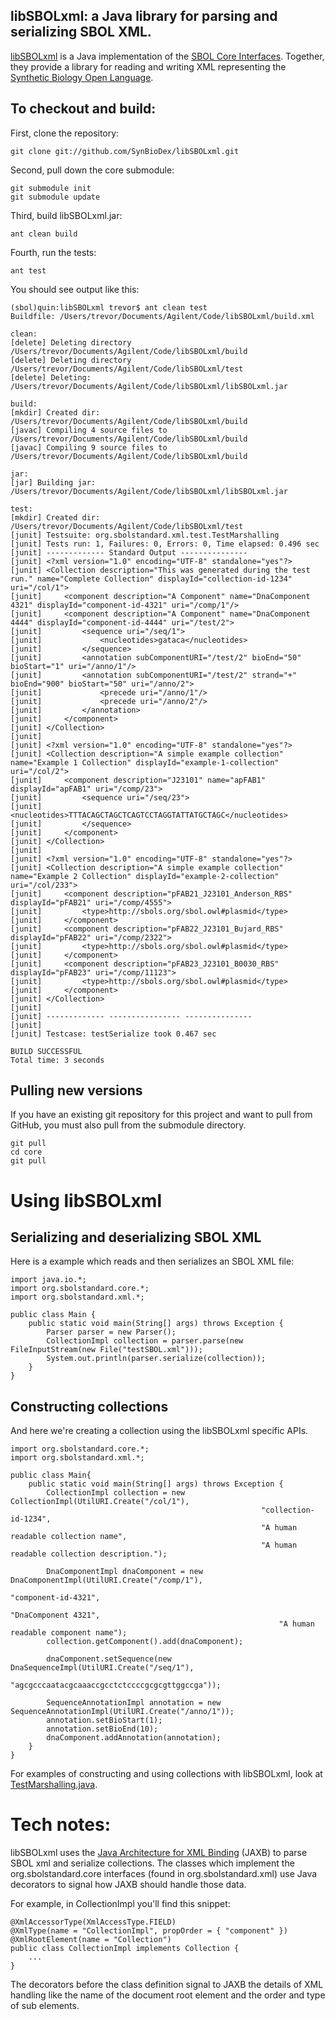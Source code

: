 ## libSBOLxml: a Java library for parsing and serializing SBOL XML.

[libSBOLxml](https://github.com/SynBioDex/libSBOLxml) is a Java implementation of the [SBOL Core Interfaces](https://github.com/SynBioDex/libSBOLcore).  Together, they provide a library for reading and writing XML representing the [Synthetic Biology Open Language](http://www.sbolstandard.org/specification).

## To checkout and build:

First, clone the repository:

    git clone git://github.com/SynBioDex/libSBOLxml.git

Second, pull down the core submodule:

    git submodule init
    git submodule update

Third, build libSBOLxml.jar:

    ant clean build

Fourth, run the tests:

    ant test

You should see output like this:

    (sbol)quin:libSBOLxml trevor$ ant clean test
    Buildfile: /Users/trevor/Documents/Agilent/Code/libSBOLxml/build.xml
    
    clean:
    [delete] Deleting directory /Users/trevor/Documents/Agilent/Code/libSBOLxml/build
    [delete] Deleting directory /Users/trevor/Documents/Agilent/Code/libSBOLxml/test
    [delete] Deleting: /Users/trevor/Documents/Agilent/Code/libSBOLxml/libSBOLxml.jar
    
    build:
    [mkdir] Created dir: /Users/trevor/Documents/Agilent/Code/libSBOLxml/build
    [javac] Compiling 4 source files to /Users/trevor/Documents/Agilent/Code/libSBOLxml/build
    [javac] Compiling 9 source files to /Users/trevor/Documents/Agilent/Code/libSBOLxml/build
    
    jar:
    [jar] Building jar: /Users/trevor/Documents/Agilent/Code/libSBOLxml/libSBOLxml.jar
    
    test:
    [mkdir] Created dir: /Users/trevor/Documents/Agilent/Code/libSBOLxml/test
    [junit] Testsuite: org.sbolstandard.xml.test.TestMarshalling
    [junit] Tests run: 1, Failures: 0, Errors: 0, Time elapsed: 0.496 sec
    [junit] ------------- Standard Output ---------------
    [junit] <?xml version="1.0" encoding="UTF-8" standalone="yes"?>
    [junit] <Collection description="This was generated during the test run." name="Complete Collection" displayId="collection-id-1234" uri="/col/1">
    [junit]     <component description="A Component" name="DnaComponent 4321" displayId="component-id-4321" uri="/comp/1"/>
    [junit]     <component description="A Component" name="DnaComponent 4444" displayId="component-id-4444" uri="/test/2">
    [junit]         <sequence uri="/seq/1">
    [junit]             <nucleotides>gataca</nucleotides>
    [junit]         </sequence>
    [junit]         <annotation subComponentURI="/test/2" bioEnd="50" bioStart="1" uri="/anno/1"/>
    [junit]         <annotation subComponentURI="/test/2" strand="+" bioEnd="900" bioStart="50" uri="/anno/2">
    [junit]             <precede uri="/anno/1"/>
    [junit]             <precede uri="/anno/2"/>
    [junit]         </annotation>
    [junit]     </component>
    [junit] </Collection>
    [junit] 
    [junit] <?xml version="1.0" encoding="UTF-8" standalone="yes"?>
    [junit] <Collection description="A simple example collection" name="Example 1 Collection" displayId="example-1-collection" uri="/col/2">
    [junit]     <component description="J23101" name="apFAB1" displayId="apFAB1" uri="/comp/23">
    [junit]         <sequence uri="/seq/23">
    [junit]             <nucleotides>TTTACAGCTAGCTCAGTCCTAGGTATTATGCTAGC</nucleotides>
    [junit]         </sequence>
    [junit]     </component>
    [junit] </Collection>
    [junit] 
    [junit] <?xml version="1.0" encoding="UTF-8" standalone="yes"?>
    [junit] <Collection description="A simple example collection" name="Example 2 Collection" displayId="example-2-collection" uri="/col/233">
    [junit]     <component description="pFAB21_J23101_Anderson_RBS" displayId="pFAB21" uri="/comp/4555">
    [junit]         <type>http://sbols.org/sbol.owl#plasmid</type>
    [junit]     </component>
    [junit]     <component description="pFAB22_J23101_Bujard_RBS" displayId="pFAB22" uri="/comp/2322">
    [junit]         <type>http://sbols.org/sbol.owl#plasmid</type>
    [junit]     </component>
    [junit]     <component description="pFAB23_J23101_B0030_RBS" displayId="pFAB23" uri="/comp/11123">
    [junit]         <type>http://sbols.org/sbol.owl#plasmid</type>
    [junit]     </component>
    [junit] </Collection>
    [junit] 
    [junit] ------------- ---------------- ---------------
    [junit] 
    [junit] Testcase: testSerialize took 0.467 sec
    
    BUILD SUCCESSFUL
    Total time: 3 seconds

## Pulling new versions

If you have an existing git repository for this project and want to pull from GitHub, you must also pull from the submodule directory.

    git pull
    cd core
    git pull

# Using libSBOLxml

## Serializing and deserializing SBOL XML

Here is a example which reads and then serializes an SBOL XML file:

	import java.io.*;
	import org.sbolstandard.core.*;
	import org.sbolstandard.xml.*;
	
	public class Main {
		public static void main(String[] args) throws Exception {
			Parser parser = new Parser();
			CollectionImpl collection = parser.parse(new FileInputStream(new File("testSBOL.xml")));
			System.out.println(parser.serialize(collection));
		}
	}

## Constructing collections

And here we're creating a collection using the libSBOLxml specific APIs.

	import org.sbolstandard.core.*;
	import org.sbolstandard.xml.*;
	
	public class Main{
		public static void main(String[] args) throws Exception {
			CollectionImpl collection = new CollectionImpl(UtilURI.Create("/col/1"), 
															"collection-id-1234", 
															"A human readable collection name", 
															"A human readable collection description.");
														
			DnaComponentImpl dnaComponent = new DnaComponentImpl(UtilURI.Create("/comp/1"),
																"component-id-4321", 
																"DnaComponent 4321", 
																"A human readable component name");
			collection.getComponent().add(dnaComponent);
			
			dnaComponent.setSequence(new DnaSequenceImpl(UtilURI.Create("/seq/1"),
			 											"agcgcccaatacgcaaaccgcctctccccgcgcgttggccga"));
		
			SequenceAnnotationImpl annotation = new SequenceAnnotationImpl(UtilURI.Create("/anno/1"));
			annotation.setBioStart(1);
			annotation.setBioEnd(10);
			dnaComponent.addAnnotation(annotation);
		}
	}

For examples of constructing and using collections with libSBOLxml, look at  [TestMarshalling.java](https://github.com/SynBioDex/libSBOLxml/blob/master/src/org/sbolstandard/xml/test/TestMarshalling.java).

# Tech notes:

libSBOLxml uses the [Java Architecture for XML Binding](http://www.oracle.com/technetwork/articles/javase/index-140168.html) (JAXB) to parse SBOL xml and serialize collections.  The classes which implement the org.sbolstandard.core interfaces (found in org.sbolstandard.xml) use Java decorators to signal how JAXB should handle those data.

For example, in CollectionImpl you'll find this snippet:

	@XmlAccessorType(XmlAccessType.FIELD)
	@XmlType(name = "CollectionImpl", propOrder = { "component" })
	@XmlRootElement(name = "Collection")
	public class CollectionImpl implements Collection {
		...
	}

The decorators before the class definition signal to JAXB the details of XML handling like the name of the document root element and the order and type of sub elements.
